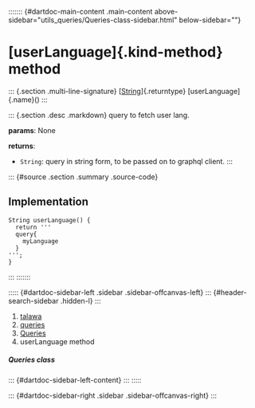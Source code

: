 ::::::: {#dartdoc-main-content .main-content above-sidebar="utils_queries/Queries-class-sidebar.html" below-sidebar=""}
<div>

# [userLanguage]{.kind-method} method

</div>

::: {.section .multi-line-signature}
[[String](https://api.flutter.dev/flutter/dart-core/String-class.html)]{.returntype}
[userLanguage]{.name}()
:::

::: {.section .desc .markdown}
query to fetch user lang.

**params**: None

**returns**:

-   `String`: query in string form, to be passed on to graphql client.
:::

::: {#source .section .summary .source-code}
## Implementation

``` language-dart
String userLanguage() {
  return '''
  query{
    myLanguage
  }
''';
}
```
:::
:::::::

::::: {#dartdoc-sidebar-left .sidebar .sidebar-offcanvas-left}
::: {#header-search-sidebar .hidden-l}
:::

1.  [talawa](../../index.html)
2.  [queries](../../utils_queries/)
3.  [Queries](../../utils_queries/Queries-class.html)
4.  userLanguage method

##### Queries class

::: {#dartdoc-sidebar-left-content}
:::
:::::

::: {#dartdoc-sidebar-right .sidebar .sidebar-offcanvas-right}
:::
